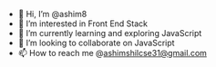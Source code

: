 - 👋 Hi, I’m @ashim8
- 👀 I’m interested in Front End Stack
- 🌱 I’m currently learning and exploring JavaScript
- 💞️ I’m looking to collaborate on JavaScript
- 📫 How to reach me @ashimshilcse31@gmail.com

<!---
ashim8/ashim8 is a ✨ special ✨ repository because its `README.md` (this file) appears on your GitHub profile.
You can click the Preview link to take a look at your changes.
--->
